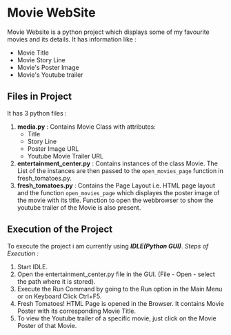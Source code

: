 # Movie WebSite
Movie Website is a python project which displays some of my favourite movies and its details. 
It has information like :
- Movie Title
- Movie Story Line
- Movie's Poster Image
- Movie's Youtube trailer

## Files in Project
It has 3 python files :
1. **media.py** : Contains Movie Class with attributes: 
     - Title
     - Story Line
     - Poster Image URL
     - Youtube Movie Trailer URL
2. **entertainment_center.py** : Contains instances of the class Movie. The List of the instances are then passed to the `open_movies_page` function in fresh_tomatoes.py.
3. **fresh_tomatoes.py** : Contains the Page Layout i.e. HTML page layout and the function `open_movies_page` which displayes the poster image of the movie with its title. Function to open the webbrowser to show the youtube trailer of the Movie is also present.

## Execution of the Project
To execute the project i am currently using _**IDLE(Python GUI)**_. 
_Steps of Execution :_ 
1. Start IDLE.
2. Open the entertainment_center.py file in the GUI. (File - Open - select the path where it is stored).
3. Execute the Run Command by going to the Run option in the Main Menu or on Keyboard Click Ctrl+F5.
4. Fresh Tomatoes! HTML Page is opened in the Browser. It contains Movie Poster with its corresponding Movie Title. 
5. To view the Youtube trailer of a specific movie, just click on the Movie Poster of that Movie.

